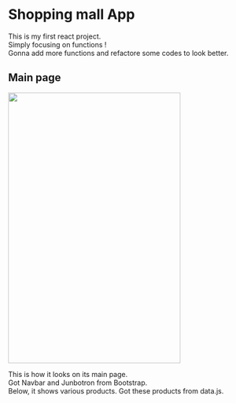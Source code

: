# Shopping mall App

This is my first react project.   
Simply focusing on functions !    
Gonna add more functions and refactore some codes to look better.   

## Main page 

<img src="https://user-images.githubusercontent.com/62753490/116693115-6831a680-a9f8-11eb-9631-eff6e2b767d6.png" width="350" height="550">

This is how it looks on its main page.   
Got Navbar and Junbotron from Bootstrap.   
Below, it shows various products. Got these products from data.js.  

